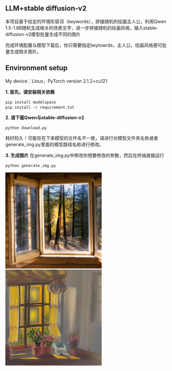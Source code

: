 ## **LLM+stable diffusion-v2**
本项目基于给定的环境形容词（keywords），拼接随机的绘画主人公，利用Qwen 1.5-1.8B随机生成相关的场景文字，进一步拼接随机的绘画风格，输入stable-diffusion-v2模型批量生成不同的图片

完成环境配置与模型下载后，你只需要指定keytowrds，主人公，绘画风格便可批量生成相关图片。

## **Environment setup**

My device：Linux，PyTorch version 2.1.2+cu121

**1. 首先，请安装相关依赖**
```shell
pip install modelspace
pip install -r requirement.txt
```
**2.  请下载Qwen与stable-diffusion-v2**
```shell
python download.py
```
耗时较久！可能存在下来模型的文件名不一致，请进行对模型文件夹名称或者generate_img.py里面的模型路径名称进行修改。

**3. 生成图片**
在generate_img.py中修改你想要修改的参数，然后在终端直接运行
```
python generate_img.py
```
<img src="./output/img_output/dog_3.png" alt="描述" style="width: 300px; height: 300;">
<img src="./output/img_output/cat_2.png" alt="描述" style="width: 300px; height: 300;">
